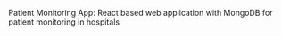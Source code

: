 Patient Monitoring App: React based web application with MongoDB for patient monitoring in hospitals
